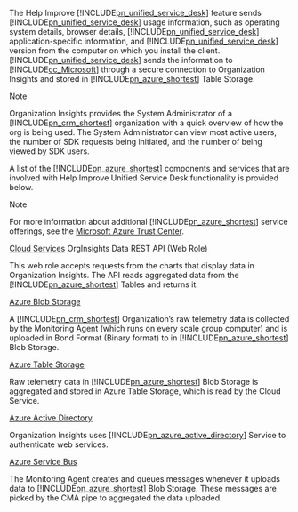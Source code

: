 ﻿The Help Improve [!INCLUDE[pn_unified_service_desk](pn-unified-service-desk.md)] feature sends [!INCLUDE[pn_unified_service_desk](pn-unified-service-desk.md)] usage information, such as operating system details, browser details, [!INCLUDE[pn_unified_service_desk](../includes/pn-unified-service-desk.md)] application-specific information, and [!INCLUDE[pn_unified_service_desk](pn-unified-service-desk.md)] version from the computer on which you install the client. [!INCLUDE[pn_unified_service_desk](pn-unified-service-desk.md)] sends the information to [!INCLUDE[cc_Microsoft](cc-microsoft.md)] through a secure connection to Organization Insights and stored in [!INCLUDE[pn_azure_shortest](pn-azure-shortest.md)] Table Storage.
  
> [!NOTE]
>  Organization Insights provides the System Administrator of a [!INCLUDE[pn_crm_shortest](pn-crm-shortest.md)] organization with a quick overview of how the org is being used. The System Administrator can view most active users, the number of SDK requests being initiated, and the number of being viewed by SDK users.
  
 A list of the [!INCLUDE[pn_azure_shortest](pn-azure-shortest.md)] components and services that are involved with Help Improve Unified Service Desk functionality is provided below.  
  
> [!NOTE]
>  For more information about additional [!INCLUDE[pn_azure_shortest](pn-azure-shortest.md)] service offerings, see the [Microsoft Azure Trust Center](https://azure.microsoft.com/support/trust-center/).  
  
 [Cloud Services](https://azure.microsoft.com/services/cloud-services/) OrgInsights Data REST API (Web Role)  
  
 This web role accepts requests from the charts that display data in Organization Insights. The API reads aggregated data from the [!INCLUDE[pn_azure_shortest](pn-azure-shortest.md)] Tables and returns it.  
  
 [Azure Blob Storage](https://azure.microsoft.com/services/storage/blobs/)  
  
 A [!INCLUDE[pn_crm_shortest](pn-crm-shortest.md)] Organization’s raw telemetry data is collected by the Monitoring Agent (which runs on every scale group computer) and is uploaded in Bond Format (Binary format) to in [!INCLUDE[pn_azure_shortest](pn-azure-shortest.md)] Blob Storage.  
  
 [Azure Table Storage](https://azure.microsoft.com/services/storage/tables/)  
  
 Raw telemetry data in [!INCLUDE[pn_azure_shortest](pn-azure-shortest.md)] Blob Storage is aggregated and stored in Azure Table Storage, which is read by the Cloud Service.  
  
 [Azure Active Directory](https://azure.microsoft.com/services/active-directory/)  
  
 Organization Insights uses  [!INCLUDE[pn_azure_active_directory](pn-azure-active-directory.md)] Service to authenticate web services.  
  
 [Azure Service Bus](https://azure.microsoft.com/services/service-bus/)  
  
 The Monitoring Agent creates and queues messages whenever it uploads data to [!INCLUDE[pn_azure_shortest](pn-azure-shortest.md)] Blob Storage. These messages are picked by the CMA pipe to aggregated the data uploaded.